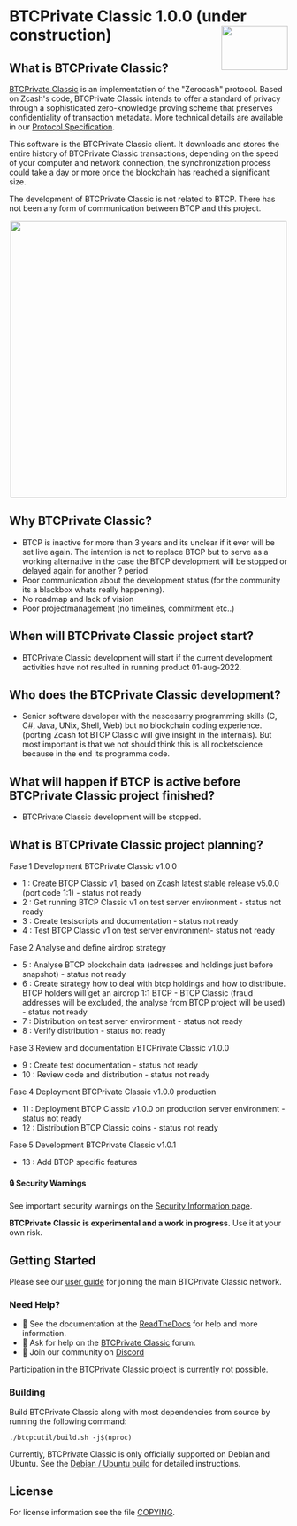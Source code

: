 BTCPrivate Classic 1.0.0 (under construction)
<img align="right" width="120" height="80" src="doc/imgs/logo1.png">
===========

What is BTCPrivate Classic?
---------------------------

[BTCPrivate Classic](https://btcprivateclassic/) is an implementation of the "Zerocash" protocol.
Based on Zcash's code, BTCPrivate Classic intends to offer a standard of privacy
through a sophisticated zero-knowledge proving scheme that preserves
confidentiality of transaction metadata. More technical details are available
in our [Protocol Specification](https://zips.z.cash/protocol/protocol.pdf).

This software is the BTCPrivate Classic client. It downloads and stores the entire history
of BTCPrivate Classic transactions; depending on the speed of your computer and network
connection, the synchronization process could take a day or more once the
blockchain has reached a significant size.

The development of BTCPrivate Classic is not related to BTCP. There has not been any form of communication between BTCP 
and this project.

<p align="center">
  <img src="doc/imgs/zcashd_screen1.gif" height="500">
</p>

Why BTCPrivate Classic?
---------------------------
- BTCP is inactive for more than 3 years and its unclear if it ever will be set live again. The intention is not to replace BTCP but to serve as a working alternative in the case the BTCP development will be stopped or delayed again for another ? period
- Poor communication about the development status (for the community its a blackbox whats really happening).
- No roadmap and lack of vision
- Poor projectmanagement (no timelines, commitment etc..)

When will BTCPrivate Classic project start?
--------------------------------------------
- BTCPrivate Classic development will start if the current development activities have not resulted in running product 01-aug-2022.

Who does the BTCPrivate Classic development?
--------------------------------------------
- Senior software developer with the nescesarry programming skills (C, C#, Java, UNix, Shell, Web) but no blockchain coding experience.
(porting Zcash tot BTCP Classic will give insight in the internals). But most important is that we not should think this is all rocketscience
because in the end its programma code.

What will happen if BTCP is active before BTCPrivate Classic project finished?
------------------------------------------------------------------------------
- BTCPrivate Classic development will be stopped.

What is BTCPrivate Classic project planning?
--------------------------------------------

Fase 1 Development BTCPrivate Classic v1.0.0
- 1 : Create BTCP Classic v1, based on Zcash latest stable release v5.0.0 (port code 1:1) - status not ready
- 2 : Get running BTCP Classic v1 on test server environment - status not ready
- 3 : Create testscripts and documentation - status not ready
- 4 : Test BTCP Classic v1 on test server environment- status not ready

Fase 2 Analyse and define airdrop strategy
- 5 : Analyse BTCP blockchain data (adresses and holdings just before snapshot) - status not ready
- 6 : Create strategy how to deal with btcp holdings and how to distribute. BTCP holders will get an airdrop 1:1 BTCP - BTCP Classic 
      (fraud addresses will be excluded, the analyse from BTCP project will be used) - status not ready
- 7 : Distribution on test server environment - status not ready
- 8 : Verify distribution - status not ready

Fase 3 Review and documentation BTCPrivate Classic v1.0.0
- 9 : Create test documentation - status not ready
- 10 : Review code and distribution - status not ready

Fase 4 Deployment BTCPrivate Classic v1.0.0 production
- 11 : Deployment BTCP Classic v1.0.0 on production server environment - status not ready
- 12 : Distribution BTCP Classic coins - status not ready

Fase 5 Development BTCPrivate Classic v1.0.1
- 13 : Add BTCP specific features

#### :lock: Security Warnings

See important security warnings on the
[Security Information page](https://z.cash/support/security/).

**BTCPrivate Classic is experimental and a work in progress.** Use it at your own risk.

## Getting Started

Please see our [user guide](https://btcpc.readthedocs.io/en/latest/rtd_pages/rtd_docs/user_guide.html) for joining the main BTCPrivate Classic network.

### Need Help?

* :blue_book: See the documentation at the [ReadTheDocs](https://btcpc.readthedocs.io)
  for help and more information.
* :incoming_envelope: Ask for help on the [BTCPrivate Classic](https://forum.btcpc/) forum.
* :speech_balloon: Join our community on [Discord](https://discordapp.com/invite/PhJY6Pm)

Participation in the BTCPrivate Classic project is currently not possible.

### Building

Build BTCPrivate Classic along with most dependencies from source by running the following command:

```
./btcpcutil/build.sh -j$(nproc)
```

Currently, BTCPrivate Classic is only officially supported on Debian and Ubuntu. See the
[Debian / Ubuntu build](https://btcpc.readthedocs.io/en/latest/rtd_pages/Debian-Ubuntu-build.html)
for detailed instructions.

License
-------

For license information see the file [COPYING](COPYING).
